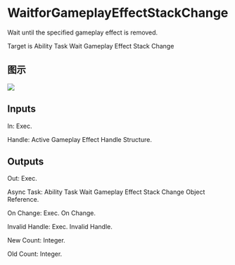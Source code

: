 # WaitforGameplayEffectStackChange

Wait until the specified gameplay effect is removed.

Target is Ability Task Wait Gameplay Effect Stack Change

## 图示

![]($-20221218-17333593.png)

## Inputs

In: Exec.

Handle: Active Gameplay Effect Handle Structure.  

## Outputs

Out: Exec.

Async Task: Ability Task Wait Gameplay Effect Stack Change Object Reference.

On Change: Exec. On Change.

Invalid Handle: Exec. Invalid Handle.

New Count: Integer.

Old Count: Integer.

